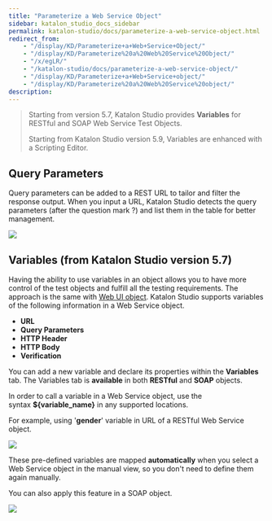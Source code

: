 ```yaml
---
title: "Parameterize a Web Service Object" 
sidebar: katalon_studio_docs_sidebar
permalink: katalon-studio/docs/parameterize-a-web-service-object.html 
redirect_from:
    - "/display/KD/Parameterize+a+Web+Service+Object/"
    - "/display/KD/Parameterize%20a%20Web%20Service%20Object/"
    - "/x/egLR/"
    - "/katalon-studio/docs/parameterize-a-web-service-object/"
    - "/display/KD/Parameterize+a+Web+Service+object/"
    - "/display/KD/Parameterize%20a%20Web%20Service%20object/"
description: 
---
```

> Starting from version 5.7, Katalon Studio provides **Variables** for RESTful and SOAP Web Service Test Objects.
>
> Starting from Katalon Studio version 5.9, Variables are enhanced with a Scripting Editor.

Query Parameters
----------------

Query parameters can be added to a REST URL to tailor and filter the response output. When you input a URL, Katalon Studio detects the query parameters (after the question mark ?) and list them in the table for better management.

![](https://github.com/katalon-studio/docs-images/raw/master/katalon-studio/docs/updated-parameterize-a-web-service-object/Screen-Shot-2018-09-18-at-5.04.18-PM.png)

Variables (from Katalon Studio version 5.7)
---------------------

Having the ability to use variables in an object allows you to have more control of the test objects and fulfill all the testing requirements. The approach is the same with [Web UI object](/x/A4C9). Katalon Studio supports variables of the following information in a Web Service object.

* **URL**
* **Query Parameters**
* **HTTP **Header****
* **HTTP Body**
* **Verification**

You can add a new variable and declare its properties within the **Variables** tab. The Variables tab is **available** in both **RESTful** and **SOAP** objects.

In order to call a variable in a Web Service object, use the syntax **${variable_name}** in any supported locations.

For example, using '**gender**' variable in URL of a RESTful Web Service object.

![](https://github.com/katalon-studio/docs-images/raw/master/katalon-studio/docs/updated-parameterize-a-web-service-object/Screen-Shot-2018-09-18-at-5.10.01-PM.png)

These pre-defined variables are mapped **automatically** when you select a Web Service object in the manual view, so you don't need to define them again manually.

You can also apply this feature in a SOAP object.

![](https://github.com/katalon-studio/docs-images/raw/master/katalon-studio/docs/updated-parameterize-a-web-service-object/Screen-Shot-2018-09-18-at-5.25.42-PM.png)
